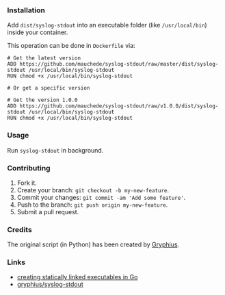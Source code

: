 ### Installation

Add `dist/syslog-stdout` into an executable folder (like `/usr/local/bin`) inside your container.

This operation can be done in `Dockerfile` via:

```
# Get the latest version
ADD https://github.com/mauchede/syslog-stdout/raw/master/dist/syslog-stdout /usr/local/bin/syslog-stdout
RUN chmod +x /usr/local/bin/syslog-stdout

# Or get a specific version

# Get the version 1.0.0
ADD https://github.com/mauchede/syslog-stdout/raw/v1.0.0/dist/syslog-stdout /usr/local/bin/syslog-stdout
RUN chmod +x /usr/local/bin/syslog-stdout
```

### Usage

Run `syslog-stdout` in background.

### Contributing

1. Fork it.
2. Create your branch: `git checkout -b my-new-feature`.
3. Commit your changes: `git commit -am 'Add some feature'`.
4. Push to the branch: `git push origin my-new-feature`.
5. Submit a pull request.

### Credits

The original script (in Python) has been created by [Gryphius](https://github.com/gryphius).

### Links

* [creating statically linked executables in Go](http://blog.xebia.com/2014/07/04/create-the-smallest-possible-docker-container/)
* [gryphius/syslog-stdout](https://github.com/gryphius/syslog-stdout)

